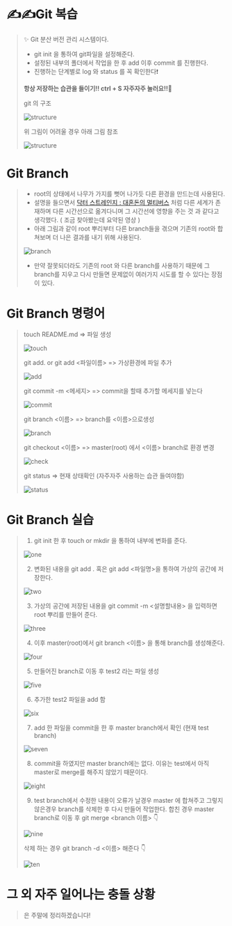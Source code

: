 # ✍✍Git 복습
> ✨ Git 분산 버전 관리 시스템이다.
> - git init 을 통하여 git파일을 설정해준다.
> - 설정된 내부의 폴더에서 작업을 한 후 add 이후 commit 를 진행한다.
> - 진행하는 단계별로 log 와 status 를 꼭 확인한다❗
>
> **항상 저장하는 습관을 들이기!! ctrl + S 자주자주 눌러요!!💯**
>
> git 의 구조
>
> ![structure](images/structure.PNG)
>
> 위 그림이 어려울 경우 아래 그림 참조
>
> ![structure](images/structure_2.png)
>


# Git Branch
> - root의 상태에서 나무가 가지를 뻣어 나가듯 다른 환경을 만드는데 사용된다.
> - 설명을 들으면서 [닥터 스트레인지 : 대혼돈의 멀티버스](https://www.youtube.com/watch?v=Sevp6NksVJI) 처럼 다른 세계가 존재하며 다른 시간선으로 옮겨다니며 그 시간선에 영향을 주는 것 과 같다고 생각했다. ( 조금 찾아봤는데 요약된 영상 )
> - 아래 그림과 같이 root 뿌리부터 다른 branch들을 겪으며 기존의 root와 합쳐보며 더 나은 결과를 내기 위해 사용된다.
>
> ![branch](images/branch.png)
>
> - 만약 잘못되더라도 기존의 root 와 다른 branch를 사용하기 때문에 그 branch를 지우고 다시 만들면 문제없이 여러가지 시도를 할 수 있다는 장점이 있다.
>

# Git Branch 명령어
> touch README.md => 파일 생성
> 
> ![touch](images/command/touch.PNG)
> 
> git add. or git add <파일이름> => 가상환경에 파일 추가
>
> ![add](images/add.PNG)
>
> git commit -m <메세지> => commit을 할때 추가할 메세지를 넣는다
>
> ![commit](images/command/commit.PNG)
>
> git branch <이름> => branch를 <이름>으로생성
>
> ![branch](images/command/branch.PNG)
>
> git checkout <이름> => master(root) 에서 <이름> branch로 환경 변경
>
> ![check](images/command/checkout.PNG)
>
> git status => 현재 상태확인 (자주자주 사용하는 습관 들여야함)
>
> ![status](images/command/status.PNG)
>



# Git Branch 실습
>
> 1. git init 한 후 touch or mkdir 을 통하여 내부에 변화를 준다.
>
> ![one](images/using/1.PNG)
>
> 2. 변화된 내용을 git add . 혹은 git add <파일명>을 통하여 가상의 공간에 저장한다.
>
> ![two](images/using/2.PNG)
>
> 3. 가상의 공간에 저장된 내용을 git commit -m <설명할내용> 을 입력하면 root 뿌리를 만들어 준다.
>
> ![three](images/using/3.PNG)
>
> 4. 이후 master(root)에서 git branch <이름> 을 통해 branch를 생성해준다.
>
> ![four](images/using/4.PNG)
>
> 5. 만들어진 branch로 이동 후 test2 라는 파일 생성
>
> ![five](images/using/5.PNG)
>
> 6. 추가한 test2 파일을 add 함
>
> ![six](images/using/6.PNG)
>
> 7. add 한 파일을 commit을 한 후 master branch에서 확인 (현재 test branch)
>
> ![seven](images/using/7.PNG)
>
> 8. commit을 하였지만 master branch에는 없다. 이유는 test에서 아직 master로 merge를 해주지 않았기 때문이다.
>
> ![eight](images/using/8.PNG)
>
> 9. test branch에서 수정한 내용이 오류가 날경우 master 에 합쳐주고 그렇지 않은경우 branch를 삭제한 후 다시 만들어 작업한다.
> 합친 경우 master branch로 이동 후 git merge <branch 이름> 👇
> 
> ![nine](images/using/9.PNG)
>
> 삭제 하는 경우 git branch -d <이름> 해준다 👇
>
> ![ten](images/using/10.PNG)
>


# 그 외 자주 일어나는 충돌 상황
>
> 은 주말에 정리하겠습니다!
>